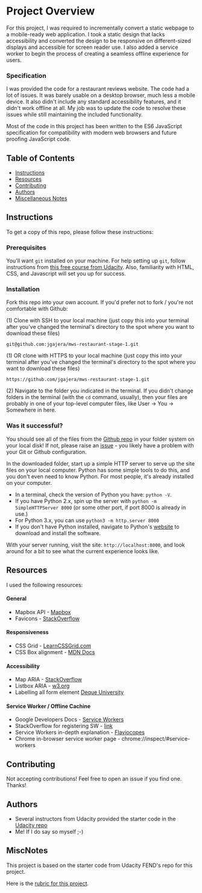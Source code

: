 # Project Overview
For this project, I was required to incrementally convert a static webpage to a mobile-ready web application. I took a static design that lacks accessibility and converted the design to be responsive on different-sized displays and accessible for screen reader use. I also added a service worker to begin the process of creating a seamless offline experience for users.

### Specification
I was provided the code for a restaurant reviews website. The code had a lot of issues. It was barely usable on a desktop browser, much less a mobile device. It also didn't include any standard accessibility features, and it didn't work offline at all. My job was to update the code to resolve these issues while still maintaining the included functionality.

Most of the code in this project has been written to the ES6 JavaScript specification for compatibility with modern web browsers and future proofing JavaScript code. 


## Table of Contents

* [Instructions](#instructions)
* [Resources](#resources)
* [Contributing](#contributing)
* [Authors](#authors)
* [Miscellaneous Notes](#miscnotes)

## Instructions
To get a copy of this repo, please follow these instructions:
### Prerequisites
You'll want `git` installed on your machine. For help setting up `git`, follow instructions from [this free course from Udacity](https://www.udacity.com/course/version-control-with-git--ud123). Also, familiarity with HTML, CSS, and Javascript will set you up for success.
### Installation
Fork this repo into your own account. If you'd prefer not to fork / you're not comfortable with Github:

(1) Clone with SSH to your local machine (just copy this into your terminal after you've changed the terminal's directory to the spot where you want to download these files)
```
git@github.com:jgajera/mws-restaurant-stage-1.git
```
(1) OR clone with HTTPS to your local machine (just copy this into your terminal after you've changed the terminal's directory to the spot where you want to download these files)
```
https://github.com/jgajera/mws-restaurant-stage-1.git
```
(2) Navigate to the folder you indicated in the terminal. If you didn't change folders in the terminal (with the `cd` command, usually), then your files are probably in one of your top-level computer files, like User -> You -> Somewhere in here.


### Was it successful?
You should see all of the files from the [Github repo](https://github.com/jgajera/mws-restaurant-stage-1) in your folder system on your local disk! If not, please raise an [issue](https://github.com/jgajera/mws-restaurant-stage-1/issues) - you likely have a problem with your Git or Github configuration.

In the downloaded folder, start up a simple HTTP server to serve up the site files on your local computer. Python has some simple tools to do this, and you don't even need to know Python. For most people, it's already installed on your computer. 
- In a terminal, check the version of Python you have: `python -V`.
- If you have Python 2.x, spin up the server with `python -m SimpleHTTPServer 8000` (or some other port, if port 8000 is already in use.)
- For Python 3.x, you can use `python3 -m http.server 8000`
- If you don't have Python installed, navigate to Python's [website](https://www.python.org/) to download and install the software.

With your server running, visit the site: `http://localhost:8000`, and look around for a bit to see what the current experience looks like.

## Resources
I used the following resources:
#### General
- Mapbox API - [Mapbox](https://www.mapbox.com/)
- Favicons - [StackOverflow](https://stackoverflow.com/questions/10218178/necessary-to-add-link-tag-for-favicon-ico)

#### Responsiveness
- CSS Grid - [LearnCSSGrid.com](https://learncssgrid.com/)
- CSS Box alignment - [MDN Docs](https://developer.mozilla.org/en-US/docs/Web/CSS/CSS_Grid_Layout/Box_Alignment_in_CSS_Grid_Layout)

#### Accessibility
- Map ARIA - [StackOverflow](https://stackoverflow.com/questions/44712753/what-is-a-suitable-wai-aria-role-attribute-for-a-map-element)
- Listbox ARIA - [w3.org](https://www.w3.org/TR/wai-aria-practices/examples/listbox/listbox-collapsible.html)
- Labelling all form element [Deque University](https://dequeuniversity.com/rules/axe/2.2/label?application=lighthouse)

#### Service Worker / Offline Cachine
- Google Developers Docs - [Service Workers](https://developers.google.com/web/fundamentals/primers/service-workers/)
- StackOverflow for registering SW - [link](https://stackoverflow.com/questions/30336685/404-error-when-trying-to-register-serviceworker)
- Service Workers in-depth explanation - [Flaviocopes](https://flaviocopes.com/service-workers/)
- Chrome in-browser service worker page - chrome://inspect/#service-workers


## Contributing
Not accepting contributions! Feel free to open an issue if you find one. Thanks!

## Authors
- Several instructors from Udacity provided the starter code in the [Udacity repo](https://github.com/udacity/mws-restaurant-stage-1)
- Me! If I do say so myself ;-)

## MiscNotes
This project is based on the starter code from Udacity FEND's repo for this project.

Here is the [rubric for this project](https://review.udacity.com/#!/rubrics/1090/view).